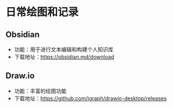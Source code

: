 # 日常绘图和记录

## Obsidian
- 功能：用于进行文本编辑和构建个人知识库
- 下载地址：https://obsidian.md/download

## Draw.io
- 功能：丰富的绘图功能
- 下载地址：https://github.com/jgraph/drawio-desktop/releases
